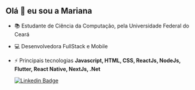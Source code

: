 ## Olá 👋 eu sou a Mariana

- :books:  Estudante de Ciência da Computação, pela Universidade Federal do Ceará

- :computer: Desenvolvedora FullStack e Mobile
- :zap: Principais tecnologias <strong>Javascript, HTML, CSS, ReactJs, NodeJs, Flutter, React Native, NextJs, .Net </strong> 
  
  [![Linkedin Badge](https://img.shields.io/badge/-LinkedIn-blue?style=flat-square&logo=Linkedin&logoColor=white&link=https://www.linkedin.com/in/marianaoliveira11/)](https://www.linkedin.com/in/marianaoliveira11/)
